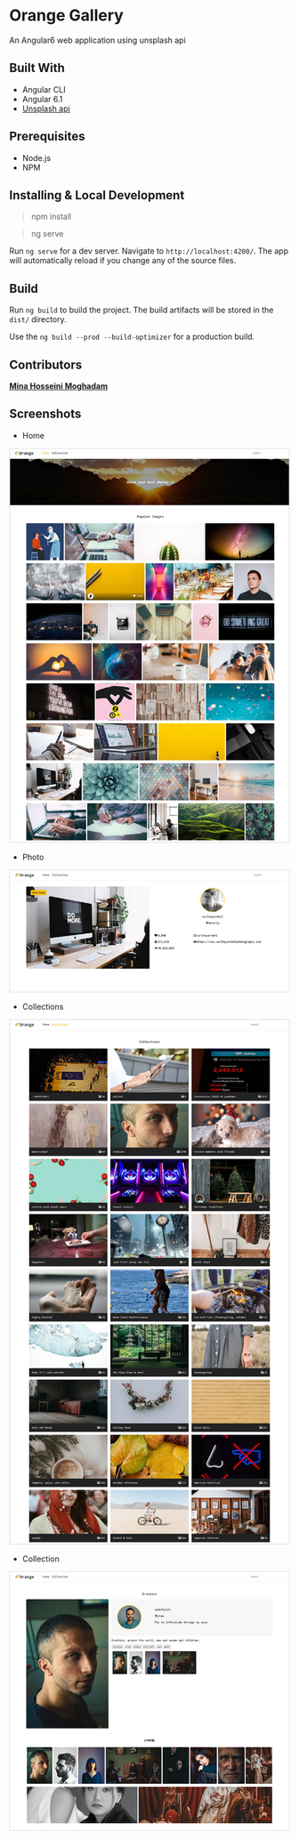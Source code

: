 # Orange Gallery
An Angular6 web application using unsplash api

## Built With

- Angular CLI
- Angular 6.1
- [Unsplash api](https://unsplash.com/documentation)


## Prerequisites
- Node.js
- NPM

## Installing & Local Development

> npm install

> ng serve

Run `ng serve` for a dev server. Navigate to `http://localhost:4200/`. The app will automatically reload if you change any of the source files.


## Build

Run `ng build` to build the project. The build artifacts will be stored in the `dist/` directory.

Use the `ng build --prod --build-optimizer` for a production build.

## Contributors
[**Mina Hosseini Moghadam**](https://www.linkedin.com/in/minahmoghadam)




## Screenshots
- Home

![Home](screenshots/1-home.jpg)

- Photo

![Photo](screenshots/2-photo.jpg)


- Collections

![Collections](screenshots/3-collection-list.jpg)


- Collection

![Collection](screenshots/4-collection.jpg)